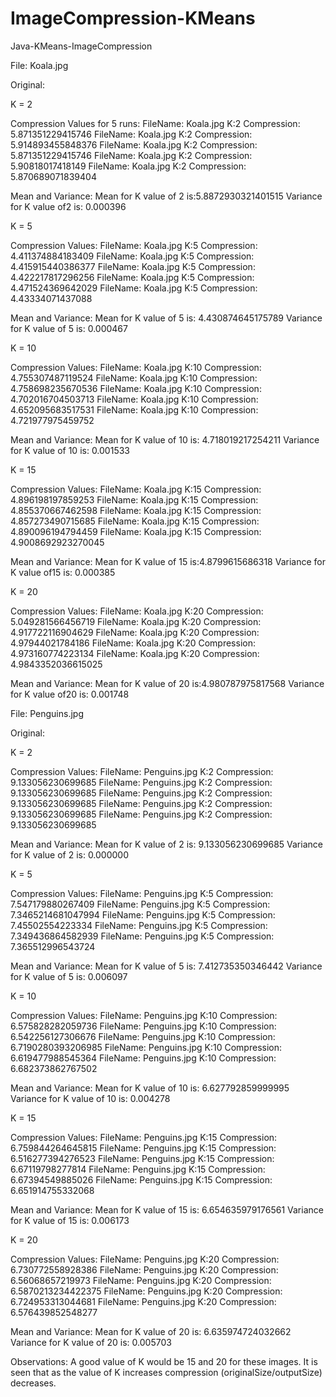 # ImageCompression-KMeans
 Java-KMeans-ImageCompression

 File: Koala.jpg

Original:
 














K = 2
 

Compression Values for 5 runs:
FileName: Koala.jpg K:2 Compression: 5.871351229415746
FileName: Koala.jpg K:2 Compression: 5.914893455848376
FileName: Koala.jpg K:2 Compression: 5.871351229415746
FileName: Koala.jpg K:2 Compression: 5.90818017418149
FileName: Koala.jpg K:2 Compression: 5.870689071839404

Mean and Variance:
Mean for K value of 2 is:5.8872930321401515
Variance for K value of2 is: 0.000396









K = 5

 

Compression Values:
FileName: Koala.jpg K:5 Compression: 4.411374884183409
FileName: Koala.jpg K:5 Compression: 4.415915440386377
FileName: Koala.jpg K:5 Compression: 4.422217817296256
FileName: Koala.jpg K:5 Compression: 4.471524369642029
FileName: Koala.jpg K:5 Compression: 4.43334071437088

Mean and Variance:
Mean for K value of 5 is: 4.430874645175789
Variance for K value of 5 is: 0.000467







K = 10

 
Compression Values:
FileName: Koala.jpg K:10 Compression: 4.755307487119524
FileName: Koala.jpg K:10 Compression: 4.758698235670536
FileName: Koala.jpg K:10 Compression: 4.702016704503713
FileName: Koala.jpg K:10 Compression: 4.652095683517531
FileName: Koala.jpg K:10 Compression: 4.721977975459752

Mean and Variance:
Mean for K value of 10 is: 4.718019217254211
Variance for K value of 10 is: 0.001533







K = 15

 

Compression Values:
FileName: Koala.jpg K:15 Compression: 4.896198197859253
FileName: Koala.jpg K:15 Compression: 4.855370667462598
FileName: Koala.jpg K:15 Compression: 4.857273490715685
FileName: Koala.jpg K:15 Compression: 4.890096194794459
FileName: Koala.jpg K:15 Compression: 4.9008692923270045

Mean and Variance:
Mean for K value of 15 is:4.8799615686318
Variance for K value of15 is: 0.000385







K = 20

 


Compression Values:
FileName: Koala.jpg K:20 Compression: 5.049281566456719
FileName: Koala.jpg K:20 Compression: 4.917722116904629
FileName: Koala.jpg K:20 Compression: 4.97944021784186
FileName: Koala.jpg K:20 Compression: 4.973160774223134
FileName: Koala.jpg K:20 Compression: 4.9843352036615025

Mean and Variance:
Mean for K value of 20 is:4.980787975817568
Variance for K value of20 is: 0.001748






File: Penguins.jpg

Original:
 

















K = 2


 


Compression Values:
FileName: Penguins.jpg K:2 Compression: 9.133056230699685
FileName: Penguins.jpg K:2 Compression: 9.133056230699685
FileName: Penguins.jpg K:2 Compression: 9.133056230699685
FileName: Penguins.jpg K:2 Compression: 9.133056230699685
FileName: Penguins.jpg K:2 Compression: 9.133056230699685

Mean and Variance:
Mean for K value of 2 is: 9.133056230699685
Variance for K value of 2 is: 0.000000







K = 5

 

Compression Values:
FileName: Penguins.jpg K:5 Compression: 7.547179880267409
FileName: Penguins.jpg K:5 Compression: 7.3465214681047994
FileName: Penguins.jpg K:5 Compression: 7.45502554223334
FileName: Penguins.jpg K:5 Compression: 7.349436864582939
FileName: Penguins.jpg K:5 Compression: 7.365512996543724

Mean and Variance:
Mean for K value of 5 is: 7.412735350346442
Variance for K value of 5 is: 0.006097










K = 10

 


Compression Values:
FileName: Penguins.jpg K:10 Compression: 6.575828282059736
FileName: Penguins.jpg K:10 Compression: 6.542256127306676
FileName: Penguins.jpg K:10 Compression: 6.7190280393206985
FileName: Penguins.jpg K:10 Compression: 6.619477988545364
FileName: Penguins.jpg K:10 Compression: 6.682373862767502

Mean and Variance:
Mean for K value of 10 is: 6.627792859999995
Variance for K value of 10 is: 0.004278

K = 15

 

Compression Values:
FileName: Penguins.jpg K:15 Compression: 6.759844264645815
FileName: Penguins.jpg K:15 Compression: 6.516277394276523
FileName: Penguins.jpg K:15 Compression: 6.67119798277814
FileName: Penguins.jpg K:15 Compression: 6.67394549885026
FileName: Penguins.jpg K:15 Compression: 6.651914755332068

Mean and Variance:
Mean for K value of 15 is: 6.654635979176561
Variance for K value of 15 is: 0.006173







K = 20

 

Compression Values:
FileName: Penguins.jpg K:20 Compression: 6.730772558928386
FileName: Penguins.jpg K:20 Compression: 6.56068657219973
FileName: Penguins.jpg K:20 Compression: 6.5870213234422375
FileName: Penguins.jpg K:20 Compression: 6.724953313044681
FileName: Penguins.jpg K:20 Compression: 6.576439852548277

Mean and Variance:
Mean for K value of 20 is: 6.635974724032662
Variance for K value of 20 is: 0.005703

Observations: A good value of K would be 15 and 20 for these images. It is seen that as the value of K increases compression (originalSize/outputSize) decreases.




